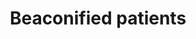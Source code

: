 ---
hackday: "17-manchester"
title: "Beaconified patients"
summary: "Beacon location push notification to patients in NHS specific location to sign up for online services and set data sharing preferences. Could be used in future for health promotion, seasonal campaigns etc."
team:
  - "@comparesoftware"
  - "@amcunningham"
  - "@patientonline1"
  - "@drpaulatkinson"
  - "@jharringtonnhs"
  - "@blu3id"
links:
  - website: "https://creator.ionic.io/share/fa98d62049d2"
---